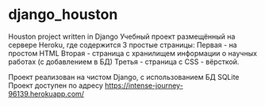 # django_houston
Houston project written in Django
Учебный проект размещённый на сервере Heroku, где содержится 3 простые страницы:
Первая - на простом HTML
Вторая - страница с хранилищем информации о научных работах (с добавлением в БД)
Третья - страница с CSS - вёрсткой.

Проект реализован на чистом Django, с использованием БД SQLite
Проект доступен по адресу https://intense-journey-96139.herokuapp.com/
